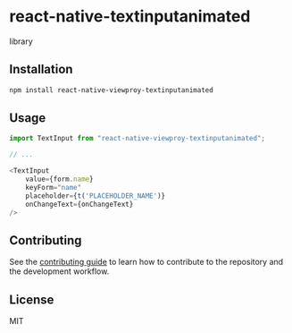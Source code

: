 # react-native-textinputanimated

library

## Installation

```sh
npm install react-native-viewproy-textinputanimated
```

## Usage

```js
import TextInput from "react-native-viewproy-textinputanimated";

// ...

<TextInput
    value={form.name}
    keyForm="name"
    placeholder={t('PLACEHOLDER_NAME')}
    onChangeText={onChangeText}
/>
```

## Contributing

See the [contributing guide](CONTRIBUTING.md) to learn how to contribute to the repository and the development workflow.

## License

MIT
